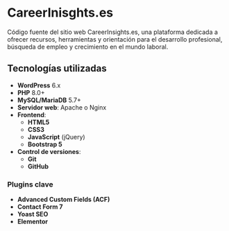 # CareerInisghts.es
Código fuente del sitio web CareerInsights.es, una plataforma dedicada a ofrecer recursos, herramientas y orientación para el desarrollo profesional, búsqueda de empleo y crecimiento en el mundo laboral.

## Tecnologías utilizadas

- **WordPress** 6.x
- **PHP** 8.0+
- **MySQL/MariaDB** 5.7+
- **Servidor web**: Apache o Nginx
- **Frontend**:
  - **HTML5**
  - **CSS3**
  - **JavaScript** (jQuery)
  - **Bootstrap 5**
- **Control de versiones**:
  - **Git**
  - **GitHub**

### Plugins clave

- **Advanced Custom Fields (ACF)**
- **Contact Form 7**
- **Yoast SEO**
- **Elementor**
